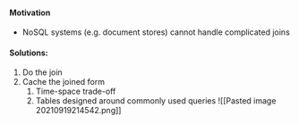 #### Motivation
- NoSQL systems (e.g. document stores) cannot handle complicated joins

#### Solutions:
1. Do the join
2. Cache the joined form
	1. Time-space trade-off
	2. Tables designed around commonly used queries
![[Pasted image 20210919214542.png]]